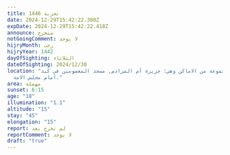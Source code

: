 ```yaml
---
title: 1446 تجربة
date: 2024-12-29T15:42:22.380Z
expDate: 2024-12-29T15:42:22.418Z
announce: ستخرج
notGoingComment: لا يوجد
hijryMonth: رجب
hijryYear: 1442
dayOfSighting: الثلاثاء
dateOfSighting: 2024/12/30
location: "في مجموعة من الاماكن وهي: جزيرة أم المرادم, مسجد المعصومين في كبد,
  أمام مجلس الامة."
area: مهملة
sunset: 6:15
age: "18"
illumination: "1.1"
altitude: "15"
stay: "45"
elongation: "15"
report: لم تخرج بعد
reportComment: لا يوجد
draft: "true"
---
```

